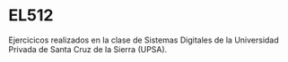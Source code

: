 # EL512
Ejercicicos realizados en la clase de Sistemas Digitales de la Universidad Privada de Santa Cruz de la Sierra (UPSA).

